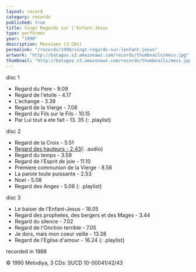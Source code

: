 ```yaml
---
layout: record
category: records
published: true
title: Vingt Regards sur l'Enfant-Jesus
type: performer
year: "1990"
description: Messiaen (3 CDs)
permalink: "/records/1990/vingt-regards-sur-lenfant-jesus"
artwork: "http://batagov.s3.amazonaws.com/records/thumbnails/mess.jpg"
thumbnail: "http://batagov.s3.amazonaws.com/records/thumbnails/mess.jpg"
---
```


disc 1  

- Regard du Pere - 9.09
- Regard de l'etoile - 4.17
- L'echange - 3.39
- Regard de la Vierge - 7.08
- Regard du Fils sur le Fils - 10.15
- Par Lui tout a ete fait - 13. 35
{: .playlist}

disc 2  

- Regard de la Croix - 5.51
- [Regard des hauteurs - 2.43](http://batagov.s3.amazonaws.com/records/sounds/Regard%20des%20hauteurs.mp3){: .audio} 
- Regard du temps - 3.59
- Regard de l'Esprit de joie - 11.10
- Premiere communion de la Vierge - 8.56
- La parole toute puissante - 2.53
- Noel - 5.08
- Regard des Anges - 5.06
{: .playlist}

disc 3  

- Le baiser de l'Enfant-Jesus - 18.05
- Regard des prophetes, des bergers et des Mages - 3.44
- Regard du silence - 7.02
- Regard de l'Onction terrible - 7.05
- Je dors, mais mon coeur veille - 13.38
- Regard de l'Eglise d'amour - 16.24
{: .playlist}

recorded in 1988

© 1990 Melodiya, 3 CDs: SUCD 10-00041/42/43